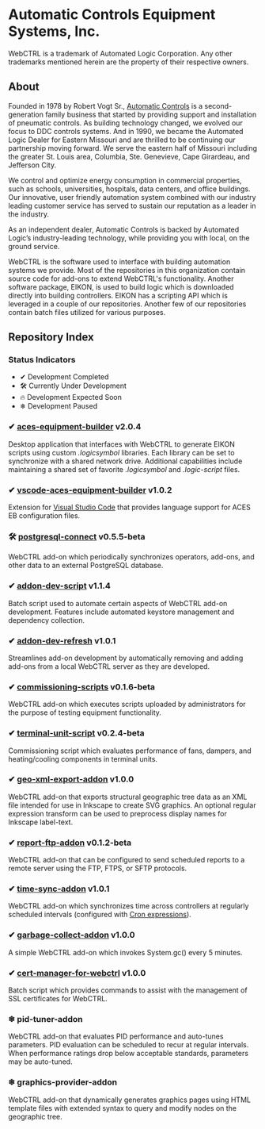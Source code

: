 # Automatic Controls Equipment Systems, Inc.

WebCTRL is a trademark of Automated Logic Corporation.  Any other trademarks mentioned herein are the property of their respective owners.

## About

Founded in 1978 by Robert Vogt Sr., [Automatic Controls](https://automaticcontrols.net/) is a second-generation family business that started by providing support and installation of pneumatic controls. As building technology changed, we evolved our focus to DDC controls systems. And in 1990, we became the Automated Logic Dealer for Eastern Missouri and are thrilled to be continuing our partnership moving forward. We serve the eastern half of Missouri including the greater St. Louis area, Columbia, Ste. Genevieve, Cape Girardeau, and Jefferson City.

We control and optimize energy consumption in commercial properties, such as schools, universities, hospitals, data centers, and office buildings. Our innovative, user friendly automation system combined with our industry leading customer service has served to sustain our reputation as a leader in the industry.

As an independent dealer, Automatic Controls is backed by Automated Logic’s industry-leading technology, while providing you with local, on the ground service.

WebCTRL is the software used to interface with building automation systems we provide. Most of the repositories in this organization contain source code for add-ons to extend WebCTRL's functionality. Another software package, EIKON, is used to build logic which is downloaded directly into building controllers. EIKON has a scripting API which is leveraged in a couple of our repositories. Another few of our repositories contain batch files utilized for various purposes.

## Repository Index

### Status Indicators

- ✔ Development Completed
- 🛠 Currently Under Development
- 🔥 Development Expected Soon
- ❄ Development Paused

### ✔ [aces-equipment-builder](https://github.com/automatic-controls/aces-equipment-builder) v2.0.4
Desktop application that interfaces with WebCTRL to generate EIKON scripts using custom *.logicsymbol* libraries. Each library can be set to synchronize with a shared network drive. Additional capabilities include maintaining a shared set of favorite *.logicsymbol* and *.logic-script* files.

### ✔ [vscode-aces-equipment-builder](https://github.com/automatic-controls/vscode-aces-equipment-builder) v1.0.2
Extension for [Visual Studio Code](https://code.visualstudio.com/) that provides language support for ACES EB configuration files.

### 🛠 [postgresql-connect](https://github.com/automatic-controls/postgresql-connect) v0.5.5-beta
WebCTRL add-on which periodically synchronizes operators, add-ons, and other data to an external PostgreSQL database.

### ✔ [addon-dev-script](https://github.com/automatic-controls/addon-dev-script) v1.1.4
Batch script used to automate certain aspects of WebCTRL add-on development. Features include automated keystore management and dependency collection.

### ✔ [addon-dev-refresh](https://github.com/automatic-controls/addon-dev-refresh) v1.0.1
Streamlines add-on development by automatically removing and adding add-ons from a local WebCTRL server as they are developed.

### ✔ [commissioning-scripts](https://github.com/automatic-controls/commissioning-scripts) v0.1.6-beta
WebCTRL add-on which executes scripts uploaded by administrators for the purpose of testing equipment functionality.

### ✔ [terminal-unit-script](https://github.com/automatic-controls/terminal-unit-script) v0.2.4-beta
Commissioning script which evaluates performance of fans, dampers, and heating/cooling components in terminal units.

### ✔ [geo-xml-export-addon](https://github.com/automatic-controls/geo-xml-export-addon) v1.0.0
WebCTRL add-on that exports structural geographic tree data as an XML file intended for use in Inkscape to create SVG graphics. An optional regular expression transform can be used to preprocess display names for Inkscape label-text.

### ✔ [report-ftp-addon](https://github.com/automatic-controls/report-ftp-addon) v0.1.2-beta
WebCTRL add-on that can be configured to send scheduled reports to a remote server using the FTP, FTPS, or SFTP protocols.

### ✔ [time-sync-addon](https://github.com/automatic-controls/time-sync-addon) v1.0.1
WebCTRL add-on which synchronizes time across controllers at regularly scheduled intervals (configured with [Cron expressions](https://docs.spring.io/spring-framework/docs/current/javadoc-api/org/springframework/scheduling/support/CronExpression.html#parse-java.lang.String-)).

### ✔ [garbage-collect-addon](https://github.com/automatic-controls/garbage-collect-addon) v1.0.0
A simple WebCTRL add-on which invokes System.gc() every 5 minutes.

### ✔ [cert-manager-for-webctrl](https://github.com/automatic-controls/cert-manager-for-webctrl) v1.0.0
Batch script which provides commands to assist with the management of SSL certificates for WebCTRL.

### ❄ pid-tuner-addon
WebCTRL add-on that evaluates PID performance and auto-tunes parameters. PID evaluation can be scheduled to recur at regular intervals. When performance ratings drop below acceptable standards, parameters may be auto-tuned.

### ❄ graphics-provider-addon
WebCTRL add-on that dynamically generates graphics pages using HTML template files with extended syntax to query and modify nodes on the geographic tree.

